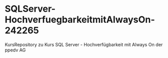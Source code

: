 # SQLServer-HochverfuegbarkeitmitAlwaysOn-242265
KursRepository zu Kurs SQL Server - Hochverfügbarkeit mit Always On der ppedv AG
